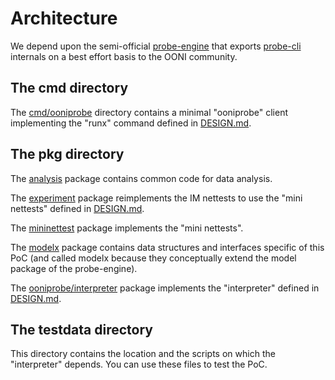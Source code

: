 # Architecture

We depend upon the semi-official [probe-engine](https://github.com/ooni/probe-engine)
that exports [probe-cli](https://github.com/ooni/probe-cli) internals on a best
effort basis to the OONI community.

## The cmd directory

The [cmd/ooniprobe](cmd/ooniprobe/) directory contains a minimal "ooniprobe"
client implementing the "runx" command defined in [DESIGN.md](DESIGN.md).

## The pkg directory

The [analysis](pkg/analysis/) package contains common code for data analysis.

The [experiment](pkg/experiment/) package reimplements the IM nettests
to use the "mini nettests" defined in [DESIGN.md](DESIGN.md).

The [mininettest](pkg/mininettest/) package implements the "mini nettests".

The [modelx](pkg/modelx/) package contains data structures and interfaces
specific of this PoC (and called modelx because they conceptually extend the
model package of the probe-engine).

The [ooniprobe/interpreter](pkg/ooniprobe/interpreter/) package implements the
"interpreter" defined in [DESIGN.md](DESIGN.md).

## The testdata directory

This directory contains the location and the scripts on which the
"interpreter" depends. You can use these files to test the PoC.
